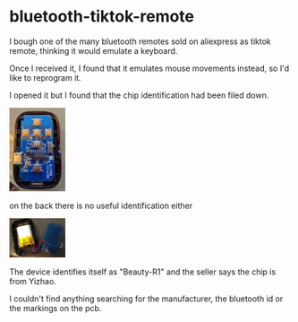 # bluetooth-tiktok-remote
I bough one of the many bluetooth remotes sold on aliexpress as tiktok remote, thinking it would emulate a keyboard.

Once I received it, I found that it emulates mouse movements instead, so I'd like to reprogram it.

I opened it but I found that the chip identification had been filed down.

[<img src="front.jpg" width="100" />](./front.jpg)


on the back there is no useful identification either

[<img src="rear.jpg" width="100" />](./rear.jpg)

The device identifies itself as "Beauty-R1" and the seller says the chip is from Yizhao.

I couldn't find anything searching for the manufacturer, the bluetooth id  or the markings on the pcb.




